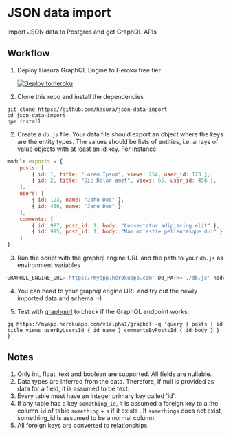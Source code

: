 # JSON data import

Import JSON data to Postgres and get GraphQL APIs

## Workflow

1. Deploy Hasura GraphQL Engine to Heroku free tier.

   [![Deploy to heroku](https://www.herokucdn.com/deploy/button.svg)](https://heroku.com/deploy?template=https://github.com/hasura/graphql-engine-heroku)

2. Clone this repo and install the dependencies

  ```
  git clone https://github.com/hasura/json-data-import
  cd json-data-import
  npm install
  ```

2. Create a `db.js` file. Your data file should export an object where the keys are the entity types. The values should be lists of entities, i.e. arrays of value objects with at least an id key. For instance:

  ```js
  module.exports = {
      posts: [
          { id: 1, title: "Lorem Ipsum", views: 254, user_id: 123 },
          { id: 2, title: "Sic Dolor amet", views: 65, user_id: 456 },
      ],
      users: [
          { id: 123, name: "John Doe" },
          { id: 456, name: "Jane Doe" }
      ],
      comments: [
          { id: 987, post_id: 1, body: "Consectetur adipiscing elit" },
          { id: 995, post_id: 1, body: "Nam molestie pellentesque dui" }
      ]
  }
  ```

3. Run the script with the graphql engine URL and the path to your `db.js` as environment variables

  ```js
  GRAPHQL_ENGINE_URL='https://myapp.herokuapp.com' DB_PATH='./db.js' node index.js
  ```

4. You can head to your graphql engine URL and try out the newly imported data and schema :-)

5. Test with [graphqurl](https://github.com/hasura/graphqurl) to check if the GraphQL endpoint works:

  ```
  gq https://myapp.herokuapp.com/v1alpha1/graphql -q 'query { posts { id title views userByUsersId { id name } commentsByPostsId { id body } } }'
  ```

## Notes

1. Only int, float, text and boolean are supported. All fields are nullable.
2. Data types are inferred from the data. Therefore, if null is provided as data for a field, it is assumed to be text.
3. Every table must have an integer primary key called 'id'.
4. If any table has a key `something_id`, it is assumed a foreign key to a the column `id` of table `something` + `s` if it exists . If `somethings` does not exist, something_id is assumed to be a normal column.
5. All foreign keys are converted to relationships.
